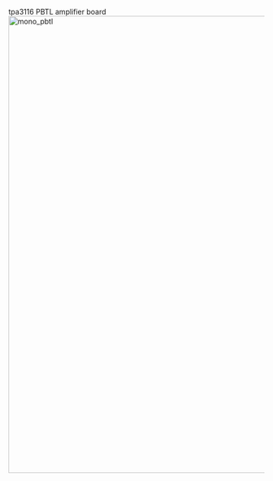 tpa3116 PBTL amplifier board
<img width="1918" height="900" alt="mono_pbtl" src="https://github.com/user-attachments/assets/0477bb8f-054e-4267-b3c4-5a8e658c6769" />
